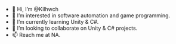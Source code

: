 - 👋 Hi, I’m @Kilhwch
- 👀 I’m interested in software automation and game programming.
- 🌱 I’m currently learning Unity & C#.
- 💞️ I’m looking to collaborate on Unity & C# projects.
- 📫 Reach me at NA.

<!---
Kilhwch/Kilhwch is a ✨ special ✨ repository because its `README.md` (this file) appears on your GitHub profile.
You can click the Preview link to take a look at your changes.
--->

